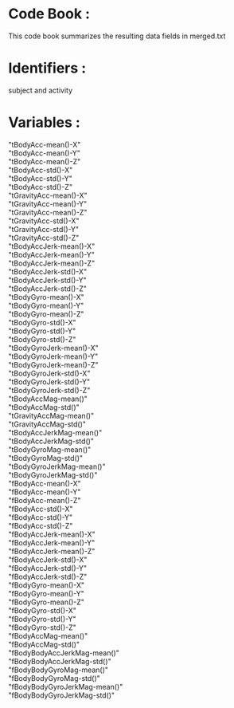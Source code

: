 <h1>Code Book :</h1> 
This code book summarizes the resulting data fields in merged.txt

<h1>Identifiers : </h1>

subject and activity


<h1>Variables : </h1>

"tBodyAcc-mean()-X"<br />
"tBodyAcc-mean()-Y" <br />
"tBodyAcc-mean()-Z" <br />
"tBodyAcc-std()-X" <br />
"tBodyAcc-std()-Y" <br />
"tBodyAcc-std()-Z" <br />
"tGravityAcc-mean()-X" <br />
"tGravityAcc-mean()-Y" <br />
"tGravityAcc-mean()-Z" <br />
"tGravityAcc-std()-X" <br />
"tGravityAcc-std()-Y" <br />
"tGravityAcc-std()-Z" <br />
"tBodyAccJerk-mean()-X" <br />
"tBodyAccJerk-mean()-Y" <br />
"tBodyAccJerk-mean()-Z" <br />
"tBodyAccJerk-std()-X" <br />
"tBodyAccJerk-std()-Y" <br />
"tBodyAccJerk-std()-Z" <br />
"tBodyGyro-mean()-X" <br />
"tBodyGyro-mean()-Y" <br />
"tBodyGyro-mean()-Z" <br />
"tBodyGyro-std()-X" <br />
"tBodyGyro-std()-Y" <br />
"tBodyGyro-std()-Z" <br />
"tBodyGyroJerk-mean()-X" <br />
"tBodyGyroJerk-mean()-Y" <br />
"tBodyGyroJerk-mean()-Z" <br />
"tBodyGyroJerk-std()-X" <br />
"tBodyGyroJerk-std()-Y" <br />
"tBodyGyroJerk-std()-Z" <br />
"tBodyAccMag-mean()" <br />
"tBodyAccMag-std()" <br />
"tGravityAccMag-mean()" <br />
"tGravityAccMag-std()" <br />
"tBodyAccJerkMag-mean()" <br />
"tBodyAccJerkMag-std()" <br />
"tBodyGyroMag-mean()" <br />
"tBodyGyroMag-std()" <br />
"tBodyGyroJerkMag-mean()" <br />
"tBodyGyroJerkMag-std()" <br />
"fBodyAcc-mean()-X" <br />
"fBodyAcc-mean()-Y" <br />
"fBodyAcc-mean()-Z" <br />
"fBodyAcc-std()-X" <br />
"fBodyAcc-std()-Y" <br />
"fBodyAcc-std()-Z" <br />
"fBodyAccJerk-mean()-X" <br />
"fBodyAccJerk-mean()-Y" <br />
"fBodyAccJerk-mean()-Z" <br />
"fBodyAccJerk-std()-X" <br />
"fBodyAccJerk-std()-Y" <br />
"fBodyAccJerk-std()-Z" <br />
"fBodyGyro-mean()-X" <br />
"fBodyGyro-mean()-Y" <br />
"fBodyGyro-mean()-Z" <br />
"fBodyGyro-std()-X" <br />
"fBodyGyro-std()-Y" <br />
"fBodyGyro-std()-Z" <br />
"fBodyAccMag-mean()" <br />
"fBodyAccMag-std()" <br />
"fBodyBodyAccJerkMag-mean()"<br /> 
"fBodyBodyAccJerkMag-std()" <br />
"fBodyBodyGyroMag-mean()" <br />
"fBodyBodyGyroMag-std()" <br />
"fBodyBodyGyroJerkMag-mean()" <br />
"fBodyBodyGyroJerkMag-std()"<br />
<br />
